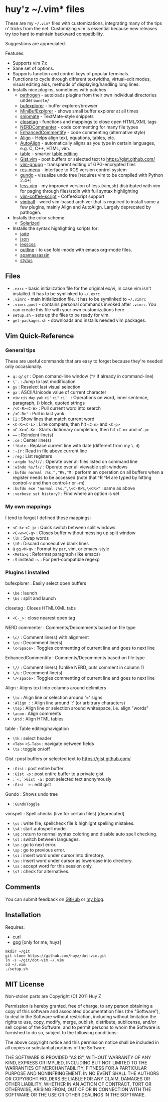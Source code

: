 huy'z ~/.vim\* files
====================

These are my `~/.vim*` files with customizations, integrating many of the tips
n' tricks from the net.
Customizing vim is essential because new releases try too hard to maintain
backward compatibility.

Suggestions are appreciated.

Features:

*   Supports vim 7.x
*   Sane set of options.
*   Supports function and control keys of popular terminals.
*   Functions to cycle through different textwidths, virtual-edit modes,
    visual editing aids, methods of displaying/handling long lines.
*   Installs nice plugins, sometimes with patches
    *   [pathogen](http://www.vim.org/scripts/script.php?script_id=2332) -
        autoloads plugins from their own individual directories under
        `bundle/`
    *   [bufexplorer](http://www.vim.org/scripts/script.php?script_id=42) -
        buffer explorer/browser
    *   [MiniBufExplorer](http://fholgado.com/minibufexpl) - shows small
        buffer explorer at all times
    *   [snipmate](http://www.vim.org/scripts/script.php?script_id=2540) - TextMate-style snippets
    *   [closetag](http://www.vim.org/scripts/script.php?script_id=13)
        \- functions and mappings to close open HTML/XML tags
    *   [NERDCommenter](http://www.vim.org/scripts/script.php?script_id=1218)
        \- code commenting for many file types
    *   [EnhancedCommentify](http://www.vim.org/scripts/script.php?script_id=23)
        \- code commenting (alternative style)
    *   [Align](http://www.vim.org/scripts/script.php?script_id=294) - Helps
        align text, equations, tables, etc.
    *   [AutoAlign](http://www.vim.org/scripts/script.php?script_id=884) -
	automatically aligns as you type in certain languages, e.g. C, C++, HTML,
	vim.
    *   [table](http://www.vim.org/scripts/script.php?script_id=769) - smarter
        [table editing](http://vim.wikia.com/wiki/Smarter_Table_Editing_II)
    *   [Gist.vim](http://www.vim.org/scripts/script.php?script_id=2423) -
        post buffers or selected text to https://gist.github.com/
    *   [vim-gnupg](http://gitorious.org/vim-gnupg) - transparent editing of GPG-encrypted files
    *   [rcs-menu](http://lanzarotta.tripod.com/vim.html) - interface to RCS version control system
    *   [gundo](http://sjl.bitbucket.org/gundo.vim/) - visualize undo tree
        [requires vim to be compiled with Python 2.4+]
    *   [less.vim](https://github.com/huyz/less.vim) - my improved version of
        less.{vim,sh} distributed with vim for paging through files/stdin with
        full syntax highlighting
    *   [vim-coffee-script](https://github.com/kchmck/vim-coffee-script) -
        CoffeeScript support
    *   [vimball](http://www.vim.org/scripts/script.php?script_id=1502) -
        weird vim-based archiver that is required to install some a few
        plugins, mainly Align and AutoAlign.  Largely deprecated by pathogen.
*   Installs the color scheme:
    *   [Solarized](http://ethanschoonover.com/solarized/vim-colors-solarized)
*   Installs the syntax highlighting scripts for:
    *   [jade](http://www.vim.org/scripts/script.php?script_id=3192)
    *   [json](http://www.vim.org/scripts/script.php?script_id=1945)
    *   [lesscss](http://leafo.net/lessphp/vim/less.vim)
    *   [outline](http://www.vim.org/scripts/script.php?script_id=1266) - to use fold-mode with emacs org-mode files.
    *   [spamassassin](http://www.vim.org/scripts/script.php?script_id=2617&rating=helpful)
    *   [stylus](http://www.vim.org/scripts/script.php?script_id=3513)

Files
-----

*   `.exrc` - basic initialization file for the original ex/vi, in case vim isn't
    installed.  It has to be symlinked to `~/.exrc`
*   `.vimrc` - main initialization file.  It has to be symlinked to `~/.vimrc`
*   `.vimrc.post` - contains personal commands invoked after `.vimrc`.  You
    can create this file with your own customizations here.
*   `setup.sh` - sets up the files to be ready for vim.
*   `get-packages.sh` - downloads and installs needed vim packages.

Vim Quick-Reference
-------------------

### General tips ###

These are useful commands that are easy to forget because they're needed only
occasionally.

*   `q:`  `q/`  `q?`    :   Open comand-line window (`^F` if already in command-line)
*   ``\`.``             :   Jump to last modification
*   `gv`                :   Reselect last visual selection
*   `ga`                :   ASCII/Unicode value of current character
*   `viw` `cis` `dap` `yab` `ci'` `ci"` ``ci` ``
    : Operations on word, inner sentence, paragraph, () block, quoted strings
*   `/<C-R><C-W>`       :   Pull current word into search
*   `/<C-R>"`           :   Pull in last yank
*   `[I`                :   Show lines that match current word
*   `<C-X><C-L>`        :   Line complete, then hit `<C-n>` and `<C-p>`
*   `<C-X><C-K>`        :   Starts dictionary completion, then hit `<C-n>` and `<C-p>`
*   `==`                :   Reindent line(s)
*   `:ce`               :   Center line(s)
*   `!!date`            :   Replace current line with date (different from my `\-d`)
*   `:-1r`              :   Read in file above current line
*   `:reg`              :   List registers
*   `:argdo %s/f//`     :   Operate over all files listed on command line
*   `:windo %s/f//`     :   Operate over all viewable split windows
*   `:bufdo normal :%s,^,^R%,^M` : perform an operation on all buffers when
                      a register needs to be accessed (note that ^R ^M are
                      typed by hitting control-v and then control-r or -m)
*   `:bufdo exe "normal :%s,^,\<C-R>%,\<CR>"` : same as above
*   `:verbose set history?` : Find where an option is set

### My own mappings ###

I tend to forgot I defined these mappings:

*   `<C-k>` `<C-j>`  : Quick switch between split windows
*   `<C-w><C-q>`     : Closes buffer without messing up split window
*   `\lh`            : Swap words
*   `\t0`            : Discard consecutive blank lines
*   `Q` `gq` `<M-q>` : Format by `par`, vim, or emacs-style
*   `<Meta>q`        : Reformat paragraph (like emacs)
*   `:S` instead `:s` : For perl-compatible regexp

### Plugins I installed ###

bufexplorer     :   Easily select open buffers

*   `\be`       :   launch
*   `\bs`       :   split and launch

closetag        :   Closes HTML/XML tabs

*   `<C-_>`     :   close nearest open tag

NERD commenter  :   Comments/Decomments based on file type

*   `\c/`       :   Comment line(s) with alignment
*   `\cu`       :   Decomment line(s)
*   `\c<Space>` :   Toggles commenting of current line and goes to next line

EnhancedCommentify : Comments/Decomments based on file type

*   `\//`          :   Comment line(s) (Unlike NERD, puts comment in column 1)
*   `\/u`          :   Decomment line(s)
*   `\/<space>`    :   Toggles commenting of current line and goes to next line

Align           : Aligns text into columns around delimiters

*   `\t=`       : Align line or selection around '=' signs
*   `:Align :`  : Align line around ':' (or arbitrary characters)
*   `\tsp`      : Align line or selection around whitespace, i.e. align "words"
*   `\acom`	: Align comments
*   `\Htd`	: Align HTML tables

table                 :   Table editing/navigation 

*   `\th`             :   select header
*   `<Tab>` `<S-Tab>` :   navigate between fields
*   `\ta`             :   toggle on/off

Gist                 : post buffers or selected text to https://gist.github.com/

*   `:Gist`          : post entire buffer
*   `:Gist -p`  : post entire buffer to a private gist
*   ``:`<,`>Gist -a``  : post selected text anonymously
*   `:Gist -e`       : edit gist

Gundo           : Shows undo tree

*   `:GundoToggle`

vimspell        :   Spell checks (live for certain files) [deprecated]

*   `\ss`       : write file, spellcheck file & highlight spelling mistakes.
*   `\sA`       : start autospell mode.
*   `\sq`       : return to normal syntax coloring and disable auto spell checking.
*   `\sl`       : switch between languages.
*   `\sn`       : go to next error.
*   `\sp`       : go to previous error.
*   `\si`       : insert word under cursor into directory.
*   `\su`       : insert word under cursor as lowercase into directory.
*   `\sa`       : accept word for this session only.
*   `\s?`       : check for alternatives.

Comments
--------
You can submit feedback on [GitHub](https://github.com/huyz/dot-vim/issues)
or [my blog](http://huyz.us/).

Installation
------------

Requires:

* curl
* gpg [only for me, huyz]

```
mkdir ~/git
git clone https://github.com/huyz/dot-vim.git
ln -s ~/git/dot-vim ~/.vim
cd ~/.vim
./setup.sh
```

MIT License
-----------

Non-stolen parts are  Copyright (C) 2011 Huy Z

Permission is hereby granted, free of charge, to any person obtaining
a copy of this software and associated documentation files (the
"Software"), to deal in the Software without restriction, including
without limitation the rights to use, copy, modify, merge, publish,
distribute, sublicense, and/or sell copies of the Software, and to
permit persons to whom the Software is furnished to do so, subject to
the following conditions:

The above copyright notice and this permission notice shall be
included in all copies or substantial portions of the Software.

THE SOFTWARE IS PROVIDED "AS IS", WITHOUT WARRANTY OF ANY KIND,
EXPRESS OR IMPLIED, INCLUDING BUT NOT LIMITED TO THE WARRANTIES OF
MERCHANTABILITY, FITNESS FOR A PARTICULAR PURPOSE AND
NONINFRINGEMENT. IN NO EVENT SHALL THE AUTHORS OR COPYRIGHT HOLDERS BE
LIABLE FOR ANY CLAIM, DAMAGES OR OTHER LIABILITY, WHETHER IN AN ACTION
OF CONTRACT, TORT OR OTHERWISE, ARISING FROM, OUT OF OR IN CONNECTION
WITH THE SOFTWARE OR THE USE OR OTHER DEALINGS IN THE SOFTWARE.
